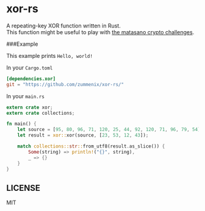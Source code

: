 xor-rs
======

A repeating-key XOR function written in Rust.<br />
This function might be useful to play with [the matasano crypto challenges](http://cryptopals.com).

###Example

This example prints `Hello, world!`

In your `Cargo.toml` 
```toml
[dependencies.xor]
git = "https://github.com/zummenix/xor-rs/"

```

In your `main.rs`
```rust
extern crate xor;
extern crate collections;

fn main() {
    let source = [95, 80, 96, 71, 120, 25, 44, 92, 120, 71, 96, 79, 54];
    let result = xor::xor(source, [23, 53, 12, 43]);

    match collections::str::from_utf8(result.as_slice()) {
        Some(string) => println!("{}", string),
        _ => {}
    }
}
```

LICENSE
-------

MIT
